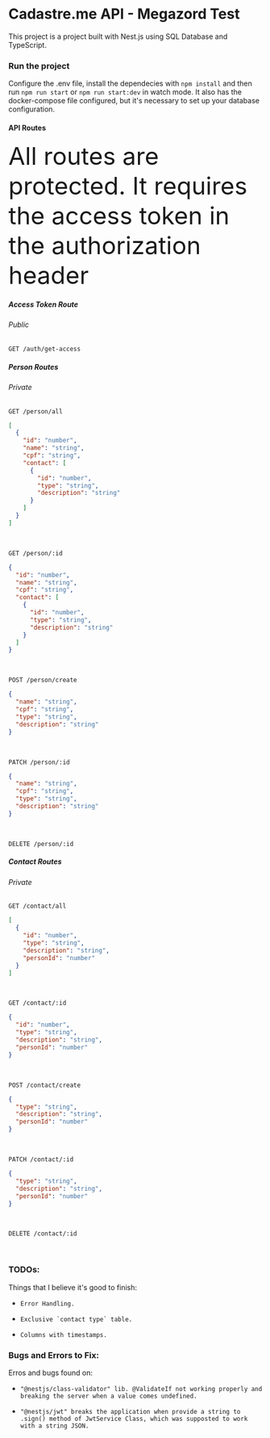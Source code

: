 # Cadastre.me API - Megazord Test

This project is a project built with Nest.js using SQL Database and TypeScript.

### Run the project

Configure the .env file, install the dependecies with `npm install` and then run `npm run start` or `npm run start:dev` in watch mode.
It also has the docker-compose file configured, but it's necessary to set up your database configuration.

#### API Routes  

<font size="7"> All routes are protected. It requires the access token in the authorization header </font>  

##### Access Token Route
###### Public
```http
GET /auth/get-access
```   

##### Person Routes
###### Private
```http
GET /person/all  
```  
```json
[
  {
    "id": "number",
    "name": "string",
    "cpf": "string",
    "contact": [
      {
        "id": "number",
        "type": "string",
        "description": "string"
      }
    ]
  }
]
```  

<br/>
 
```http
GET /person/:id  
```
```json
{
  "id": "number",
  "name": "string",
  "cpf": "string",
  "contact": [
    {
      "id": "number",
      "type": "string",
      "description": "string"
    }
  ]
}
```  

<br/>
 
```http
POST /person/create  
```  
```json
{
  "name": "string",
  "cpf": "string",
  "type": "string",
  "description": "string"
}
```  

<br/>
 
```http
PATCH /person/:id  
```  
```json
{
  "name": "string",
  "cpf": "string",
  "type": "string",
  "description": "string"
}
```  

<br/>
 
```http
DELETE /person/:id  
```  

##### Contact Routes 
###### Private
```http
GET /contact/all  
```
```json
[
  {
    "id": "number",
    "type": "string",
    "description": "string",
    "personId": "number"
  }
]
```  

<br/>
 
```http
GET /contact/:id
```  
```json
{
  "id": "number",
  "type": "string",
  "description": "string",
  "personId": "number"
}
```

<br/>
 
```http
POST /contact/create  
```  
```json
{
  "type": "string",
  "description": "string",
  "personId": "number"
}
```

<br/>
 
```http
PATCH /contact/:id  
```  
```json
{
  "type": "string",
  "description": "string",
  "personId": "number"
}
```

<br/>
 
```http
DELETE /contact/:id  
```  

<br/>

### TODOs:
Things that I believe it's good to finish:

*     Error Handling.  
*     Exclusive `contact type` table.  
*     Columns with timestamps.  


### Bugs and Errors to Fix:
Erros and bugs found on:

*     "@nestjs/class-validator" lib. @ValidateIf not working properly and breaking the server when a value comes undefined.  
*     "@nestjs/jwt" breaks the application when provide a string to .sign() method of JwtService Class, which was supposted to work with a string JSON.  
